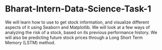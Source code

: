 # Bharat-Intern-Data-Science-Task-1
We will learn how to use to get stock information, and visualize different aspects of it using Seaborn and Matplotlib. We will look at a few ways of analyzing the risk of a stock, based on its previous performance history. We will also be predicting future stock prices through a Long Short Term Memory (LSTM) method.
